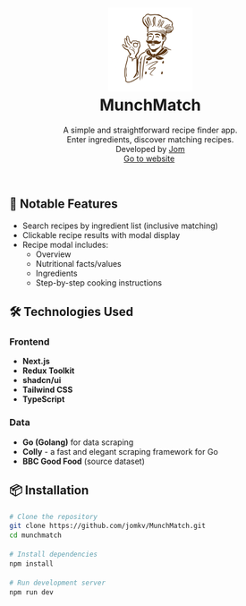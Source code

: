 <h1 align="center">
  <div align="center">
    <img alt="MunchMatch Logo" src="./app/favicon.ico" height="150px" width="auto"/>
  </div>
  MunchMatch
</h1>

<p align="center">
    A simple and straightforward recipe finder app.
    <br />
    Enter ingredients, discover matching recipes.
    <br />
    Developed by <a href="https://github.com/jomkv">Jom</a>
    <br />
    <a href="https://www.muchmatch-theta.vercel.app">Go to website</a>&nbsp;
</p>
<br/>

## 🥘 Notable Features

* Search recipes by ingredient list (inclusive matching)
* Clickable recipe results with modal display
* Recipe modal includes:
  - Overview
  - Nutritional facts/values
  - Ingredients
  - Step-by-step cooking instructions

## 🛠 Technologies Used

### Frontend
* **Next.js**
* **Redux Toolkit**
* **shadcn/ui**
* **Tailwind CSS**
* **TypeScript**

### Data
* **Go (Golang)** for data scraping
* **Colly** - a fast and elegant scraping framework for Go
* **BBC Good Food** (source dataset)

## 📦 Installation

```bash
# Clone the repository
git clone https://github.com/jomkv/MunchMatch.git
cd munchmatch

# Install dependencies
npm install

# Run development server
npm run dev

